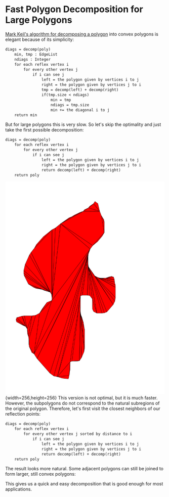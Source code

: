 # Fast Polygon Decomposition for Large Polygons

[Mark Keil's algorithm for decomposing a polygon](https://mpen.ca/406/keil) into convex polygons is elegant because of its simplicity:
```
diags = decomp(poly)
	min, tmp : EdgeList
	ndiags : Integer
	for each reflex vertex i
		for every other vertex j
			if i can see j
				left = the polygon given by vertices i to j
				right = the polygon given by vertices j to i
				tmp = decomp(left) + decomp(right)
				if(tmp.size < ndiags)
					min = tmp
					ndiags = tmp.size
					min += the diagonal i to j
	return min
```	
But for large polygons this is very slow.
So let's skip the optimality and just take the first possible decomposition: 
```
diags = decomp(poly)
	for each reflex vertex i
		for every other vertex j
			if i can see j
				left = the polygon given by vertices i to j
				right = the polygon given by vertices j to i
				return decomp(left) + decomp(right)			
	return poly
```
![output2](./demo.out2.svg){width=256,height=256}
This version is not optimal, but it is much faster. However, the subpolygons do not correspond to the natural subregions of the original polygon. Therefore, let's first visit the closest neighbors of our reflection points: 
```
diags = decomp(poly)
	for each reflex vertex i
		for every other vertex j sorted by distance to i 
			if i can see j
				left = the polygon given by vertices i to j
				right = the polygon given by vertices j to i
				return decomp(left) + decomp(right)			
	return poly
```
The result looks more natural. Some adjacent polygons can still be joined to form larger, still convex polygons:

This gives us a quick and easy decomposition that is good enough for most applications.
